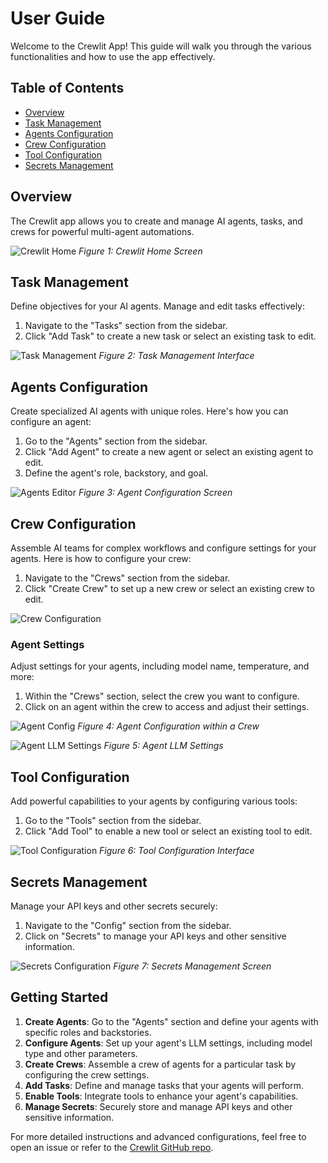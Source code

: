 # User Guide

Welcome to the Crewlit App! This guide will walk you through the various functionalities and how to use the app effectively.

## Table of Contents

- [Overview](#overview)
- [Task Management](#task-management)
- [Agents Configuration](#agents-configuration)
- [Crew Configuration](#crew-configuration)
- [Tool Configuration](#tool-configuration)
- [Secrets Management](#secrets-management)

## Overview

The Crewlit app allows you to create and manage AI agents, tasks, and crews for powerful multi-agent automations.

![Crewlit Home](assets/crewlit_home.png)
*Figure 1: Crewlit Home Screen*

## Task Management

Define objectives for your AI agents. Manage and edit tasks effectively:

1. Navigate to the "Tasks" section from the sidebar.
2. Click "Add Task" to create a new task or select an existing task to edit.

![Task Management](assets/task_editor.png)
*Figure 2: Task Management Interface*

## Agents Configuration

Create specialized AI agents with unique roles. Here's how you can configure an agent:

1. Go to the "Agents" section from the sidebar.
2. Click "Add Agent" to create a new agent or select an existing agent to edit.
3. Define the agent's role, backstory, and goal.

![Agents Editor](assets/agent_editor.png)
*Figure 3: Agent Configuration Screen*

## Crew Configuration

Assemble AI teams for complex workflows and configure settings for your agents. Here is how to configure your crew:

1. Navigate to the "Crews" section from the sidebar.
2. Click "Create Crew" to set up a new crew or select an existing crew to edit.

![Crew Configuration](assets/crew_editor.png)

### Agent Settings

Adjust settings for your agents, including model name, temperature, and more:

1. Within the "Crews" section, select the crew you want to configure.
2. Click on an agent within the crew to access and adjust their settings.

![Agent Config](assets/crew_agent_config.png)
*Figure 4: Agent Configuration within a Crew*

![Agent LLM Settings](assets/crew_agent_llm.png)
*Figure 5: Agent LLM Settings*

## Tool Configuration

Add powerful capabilities to your agents by configuring various tools:

1. Go to the "Tools" section from the sidebar.
2. Click "Add Tool" to enable a new tool or select an existing tool to edit.

![Tool Configuration](assets/tool_config.png)
*Figure 6: Tool Configuration Interface*

## Secrets Management

Manage your API keys and other secrets securely:

1. Navigate to the "Config" section from the sidebar.
2. Click on "Secrets" to manage your API keys and other sensitive information.

![Secrets Configuration](assets/secrets_config.png)
*Figure 7: Secrets Management Screen*

## Getting Started

1. **Create Agents**: Go to the "Agents" section and define your agents with specific roles and backstories.
2. **Configure Agents**: Set up your agent's LLM settings, including model type and other parameters.
3. **Create Crews**: Assemble a crew of agents for a particular task by configuring the crew settings.
4. **Add Tasks**: Define and manage tasks that your agents will perform.
5. **Enable Tools**: Integrate tools to enhance your agent's capabilities.
6. **Manage Secrets**: Securely store and manage API keys and other sensitive information.

For more detailed instructions and advanced configurations, feel free to open an issue or refer to the [Crewlit GitHub repo](https://github.com/alexnodeland/crewlit).
